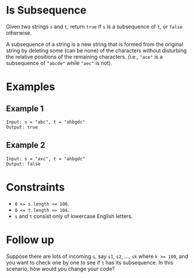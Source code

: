 # Is Subsequence

Given two strings `s` and `t`, return `true` if `s` is a subsequence of `t`, or
`false` otherwise.

A subsequence of a string is a new string that is formed from the original
string by deleting some (can be none) of the characters without disturbing the
relative positions of the remaining characters. (i.e., `"ace"` is a subsequence
of `"abcde"` while `"aec"` is not).

# Examples

## Example 1

```text
Input: s = "abc", t = "ahbgdc"
Output: true
```

## Example 2

```text
Input: s = "axc", t = "ahbgdc"
Output: false
```

# Constraints

- `0 <= s.length <= 100`.
- `0 <= t.length <= 104`.
- `s` and `t` consist only of lowercase English letters.

# Follow up

Suppose there are lots of incoming `s`, say `s1`, `s2`, ..., `sk` where
`k >= 109`, and you want to check one by one to see if `t` has its subsequence.
In this scenario, how would you change your code?
